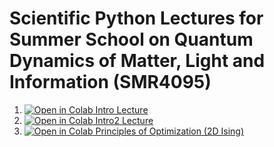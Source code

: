 # Scientific Python Lectures for Summer School on Quantum Dynamics of Matter, Light and Information (SMR4095)

1. [![Open in Colab](https://colab.research.google.com/assets/colab-badge.svg) Intro Lecture](
https://colab.research.google.com/github/claumann/ictp2025/blob/main/Intro-2025-ICTP-Colab.ipynb)
2. [![Open in Colab](https://colab.research.google.com/assets/colab-badge.svg) Intro2 Lecture](
https://colab.research.google.com/github/claumann/ictp2025/blob/main/Intro2-2025-ICTP-Colab.ipynb) 
3. [![Open in Colab](https://colab.research.google.com/assets/colab-badge.svg) Principles of Optimization (2D Ising)](
https://colab.research.google.com/github/claumann/ictp2025/blob/main/Opt2DMC-2025-ICTP-Colab.ipynb) 

